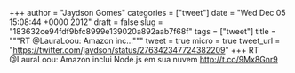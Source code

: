 
+++
author = "Jaydson Gomes"
categories = ["tweet"]
date = "Wed Dec 05 15:08:44 +0000 2012"
draft = false
slug = "183632ce94fdf9bfc8999e139020a892aab7f68f"
tags = ["tweet"]
title = """RT @LauraLoou: Amazon inc..."""
tweet = true
micro = true
tweet_url = "https://twitter.com/jaydson/status/276342347724382209"
+++
RT @LauraLoou: Amazon inclui Node.js em sua nuvem http://t.co/9Mx8Gnr9
